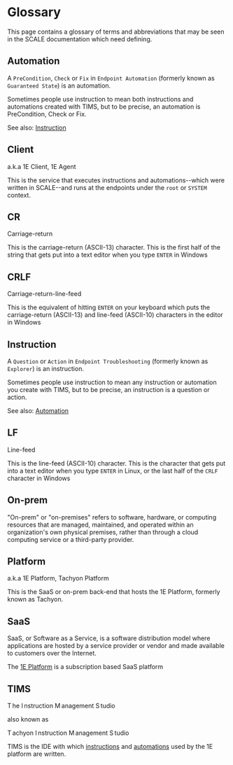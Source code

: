 # Glossary
This page contains a glossary of terms and abbreviations that may be seen in the SCALE documentation which need defining.

## Automation
A `PreCondition`, `Check` or `Fix` in `Endpoint Automation` (formerly known as `Guaranteed State`) is an automation.

Sometimes people use instruction to mean both instructions and automations created with TIMS, but to be precise, an automation is PreCondition, Check or Fix.

See also: [Instruction](#instruction)

## Client
a.k.a 1E Client, 1E Agent
 
This is the service that executes instructions and automations--which were written in SCALE--and runs at the endpoints under the `root` or `SYSTEM` context.

## CR
Carriage-return

This is the carriage-return (ASCII-13) character. This is the first half of the string that gets put into a text editor when you type `ENTER` in Windows

## CRLF
Carriage-return-line-feed
 
This is the equivalent of hitting `ENTER` on your keyboard which puts the carriage-return (ASCII-13) and line-feed (ASCII-10) characters in the editor in Windows

## Instruction
A `Question` or `Action` in `Endpoint Troubleshooting` (formerly known as `Explorer`) is an instruction.

Sometimes people use instruction to mean any instruction or automation you create with TIMS, but to be precise, an instruction is a question or action.

See also: [Automation](#automation)

## LF
Line-feed

This is the line-feed (ASCII-10) character. This is the character that gets put into a text editor when you type `ENTER` in Linux, or the last half of the `CRLF` character in Windows

## On-prem
"On-prem" or "on-premises" refers to software, hardware, or computing resources that are managed, maintained, and operated within an organization's own physical premises, rather than through a cloud computing service or a third-party provider. 

## Platform
a.k.a 1E Platform, Tachyon Platform

This is the SaaS or on-prem back-end that hosts the 1E Platform, formerly known as Tachyon.

## SaaS
SaaS, or Software as a Service, is a software distribution model where applications are hosted by a service provider or vendor and made available to customers over the Internet. 

The [1E Platform](#platform) is a subscription based SaaS platform

## TIMS
T he
I nstruction
M anagement
S tudio

also known as

T achyon
I nstruction
M anagement
S tudio

TIMS is the IDE with which [instructions](#instruction) and [automations](#automation) used by the 1E platform are written.
